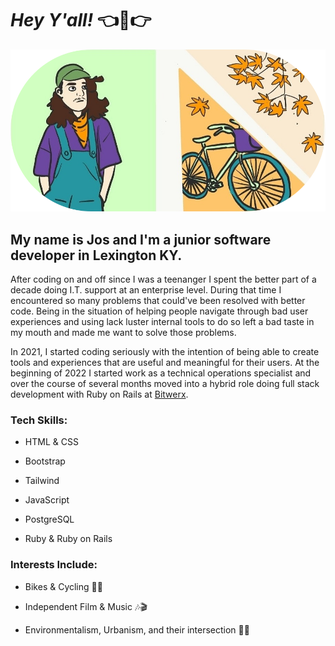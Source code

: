 
# ***Hey Y'all!***  👈🤠👉 

![cartoon of Jos O'shea and a fall scene with a bike](https://github.com/whatnotery/whatnotery/blob/main/image.png)

## My name is Jos and I'm a junior software developer in Lexington KY.

After coding on and off since I was a teenanger I spent the better part of a decade doing I.T. support at an enterprise level. During that time I encountered so many problems that could've been resolved with better code. Being in the situation of helping people navigate through bad user experiences and using lack luster internal tools to do so left a bad taste in my mouth and made me want to solve those problems.

In 2021, I started coding seriously with the intention of being able to create tools and experiences that are useful and meaningful for their users. At the beginning of 2022 I started work as a technical operations specialist and over the course of several months moved into a hybrid role doing full stack development with Ruby on Rails at [Bitwerx](https://www.bitwerx.com/).

### Tech Skills:

- HTML & CSS

- Bootstrap 

- Tailwind

- JavaScript

- PostgreSQL

- Ruby & Ruby on Rails


### Interests Include:
- Bikes & Cycling 🚵‍♂️

- Independent Film & Music 🎶🎬

- Environmentalism, Urbanism, and their intersection 🌳🏦
